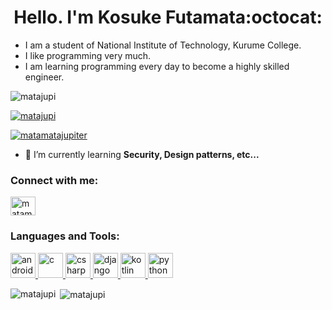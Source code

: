 <h1 align="center">Hello. I'm Kosuke Futamata:octocat:</h1>

- I am a student of National Institute of Technology, Kurume College.
- I like programming very much.
- I am learning programming every day to become a highly skilled engineer.

<p align="left"> <img src="https://komarev.com/ghpvc/?username=matajupi&label=Profile%20views&color=0e75b6&style=flat" alt="matajupi" /> </p>

<p align="left"> <a href="https://github.com/ryo-ma/github-profile-trophy"><img src="https://github-profile-trophy.vercel.app/?username=matajupi" alt="matajupi" /></a> </p>

<p align="left"> <a href="https://twitter.com/matamatajupiter" target="blank"><img src="https://img.shields.io/twitter/follow/matamatajupiter?logo=twitter&style=for-the-badge" alt="matamatajupiter" /></a> </p>

- 🌱 I’m currently learning **Security, Design patterns, etc...**

<h3 align="left">Connect with me:</h3>
<p align="left">
<a href="https://twitter.com/matamatajupiter" target="blank"><img align="center" src="https://cdn.jsdelivr.net/npm/simple-icons@3.0.1/icons/twitter.svg" alt="matamatajupiter" height="30" width="40" /></a>
</p>

<h3 align="left">Languages and Tools:</h3>
<p align="left"> <a href="https://developer.android.com" target="_blank"> <img src="https://devicons.github.io/devicon/devicon.git/icons/android/android-original-wordmark.svg" alt="android" width="40" height="40"/> </a> <a href="https://www.cprogramming.com/" target="_blank"> <img src="https://devicons.github.io/devicon/devicon.git/icons/c/c-original.svg" alt="c" width="40" height="40"/> </a> <a href="https://www.w3schools.com/cs/" target="_blank"> <img src="https://devicons.github.io/devicon/devicon.git/icons/csharp/csharp-original.svg" alt="csharp" width="40" height="40"/> </a> <a href="https://www.djangoproject.com/" target="_blank"> <img src="https://devicons.github.io/devicon/devicon.git/icons/django/django-original.svg" alt="django" width="40" height="40"/> </a> <a href="https://kotlinlang.org" target="_blank"> <img src="https://www.vectorlogo.zone/logos/kotlinlang/kotlinlang-icon.svg" alt="kotlin" width="40" height="40"/> </a> <a href="https://www.python.org" target="_blank"> <img src="https://devicons.github.io/devicon/devicon.git/icons/python/python-original.svg" alt="python" width="40" height="40"/> </a> </p>

<p><img align="left" src="https://github-readme-stats.vercel.app/api/top-langs?username=matajupi&show_icons=true&locale=en&layout=compact" alt="matajupi" /></p>

<p>&nbsp;<img align="center" src="https://github-readme-stats.vercel.app/api?username=matajupi&show_icons=true&locale=en" alt="matajupi" /></p>

